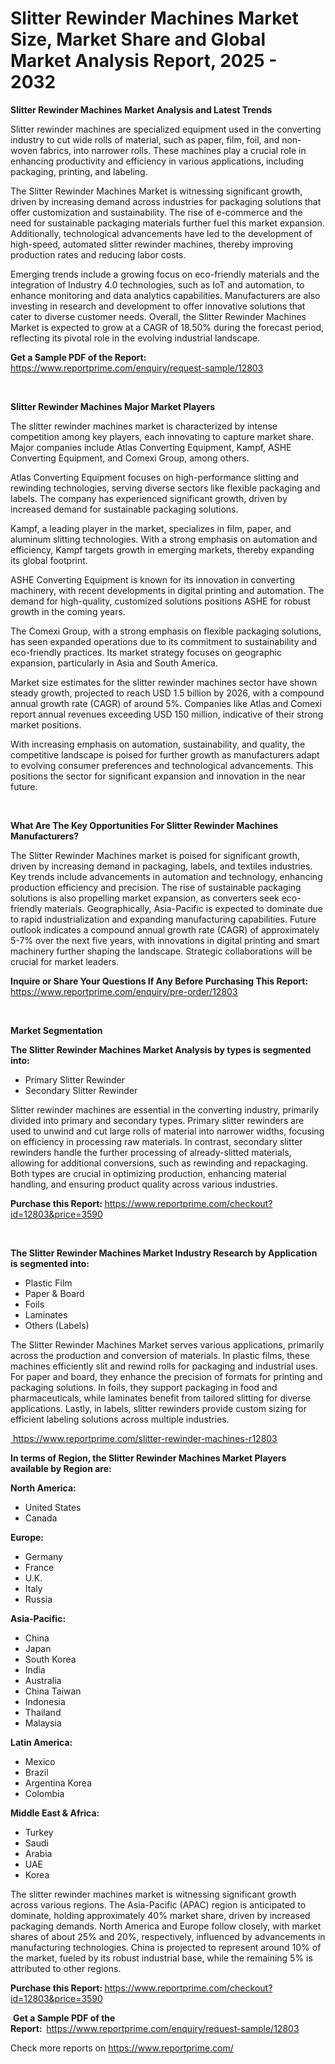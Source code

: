 <p><h1>Slitter Rewinder Machines Market Size, Market Share and Global Market Analysis Report, 2025 - 2032</h1></p><p><strong>Slitter Rewinder Machines Market Analysis and Latest Trends</strong></p>
<p><p>Slitter rewinder machines are specialized equipment used in the converting industry to cut wide rolls of material, such as paper, film, foil, and non-woven fabrics, into narrower rolls. These machines play a crucial role in enhancing productivity and efficiency in various applications, including packaging, printing, and labeling. </p><p>The Slitter Rewinder Machines Market is witnessing significant growth, driven by increasing demand across industries for packaging solutions that offer customization and sustainability. The rise of e-commerce and the need for sustainable packaging materials further fuel this market expansion. Additionally, technological advancements have led to the development of high-speed, automated slitter rewinder machines, thereby improving production rates and reducing labor costs.</p><p>Emerging trends include a growing focus on eco-friendly materials and the integration of Industry 4.0 technologies, such as IoT and automation, to enhance monitoring and data analytics capabilities. Manufacturers are also investing in research and development to offer innovative solutions that cater to diverse customer needs. Overall, the Slitter Rewinder Machines Market is expected to grow at a CAGR of 18.50% during the forecast period, reflecting its pivotal role in the evolving industrial landscape.</p></p>
<p><strong>Get a Sample PDF of the Report:&nbsp;</strong> <a href="https://www.reportprime.com/enquiry/request-sample/12803?utm_campaign=3497&utm_medium=2&utm_source=Github&utm_content=ia&utm_term=19032025&utm_id=slitter-rewinder-machines">https://www.reportprime.com/enquiry/request-sample/12803</a></p>
<p>&nbsp;</p>
<p><strong>Slitter Rewinder Machines Major Market Players</strong></p>
<p><p>The slitter rewinder machines market is characterized by intense competition among key players, each innovating to capture market share. Major companies include Atlas Converting Equipment, Kampf, ASHE Converting Equipment, and Comexi Group, among others.</p><p>Atlas Converting Equipment focuses on high-performance slitting and rewinding technologies, serving diverse sectors like flexible packaging and labels. The company has experienced significant growth, driven by increased demand for sustainable packaging solutions. </p><p>Kampf, a leading player in the market, specializes in film, paper, and aluminum slitting technologies. With a strong emphasis on automation and efficiency, Kampf targets growth in emerging markets, thereby expanding its global footprint.</p><p>ASHE Converting Equipment is known for its innovation in converting machinery, with recent developments in digital printing and automation. The demand for high-quality, customized solutions positions ASHE for robust growth in the coming years.</p><p>The Comexi Group, with a strong emphasis on flexible packaging solutions, has seen expanded operations due to its commitment to sustainability and eco-friendly practices. Its market strategy focuses on geographic expansion, particularly in Asia and South America.</p><p>Market size estimates for the slitter rewinder machines sector have shown steady growth, projected to reach USD 1.5 billion by 2026, with a compound annual growth rate (CAGR) of around 5%. Companies like Atlas and Comexi report annual revenues exceeding USD 150 million, indicative of their strong market positions.</p><p>With increasing emphasis on automation, sustainability, and quality, the competitive landscape is poised for further growth as manufacturers adapt to evolving consumer preferences and technological advancements. This positions the sector for significant expansion and innovation in the near future.</p></p>
<p>&nbsp;</p>
<p><strong>What Are The Key Opportunities For Slitter Rewinder Machines Manufacturers?</strong></p>
<p><p>The Slitter Rewinder Machines market is poised for significant growth, driven by increasing demand in packaging, labels, and textiles industries. Key trends include advancements in automation and technology, enhancing production efficiency and precision. The rise of sustainable packaging solutions is also propelling market expansion, as converters seek eco-friendly materials. Geographically, Asia-Pacific is expected to dominate due to rapid industrialization and expanding manufacturing capabilities. Future outlook indicates a compound annual growth rate (CAGR) of approximately 5-7% over the next five years, with innovations in digital printing and smart machinery further shaping the landscape. Strategic collaborations will be crucial for market leaders.</p></p>
<p><strong>Inquire or Share Your Questions If Any Before Purchasing This Report:</strong> <a href="https://www.reportprime.com/enquiry/pre-order/12803?utm_campaign=3497&utm_medium=2&utm_source=Github&utm_content=ia&utm_term=19032025&utm_id=slitter-rewinder-machines">https://www.reportprime.com/enquiry/pre-order/12803</a></p>
<p>&nbsp;</p>
<p><strong>Market Segmentation</strong></p>
<p><strong>The Slitter Rewinder Machines Market Analysis by types is segmented into:</strong></p>
<p><ul><li>Primary Slitter Rewinder</li><li>Secondary Slitter Rewinder</li></ul></p>
<p><p>Slitter rewinder machines are essential in the converting industry, primarily divided into primary and secondary types. Primary slitter rewinders are used to unwind and cut large rolls of material into narrower widths, focusing on efficiency in processing raw materials. In contrast, secondary slitter rewinders handle the further processing of already-slitted materials, allowing for additional conversions, such as rewinding and repackaging. Both types are crucial in optimizing production, enhancing material handling, and ensuring product quality across various industries.</p></p>
<p><strong>Purchase this Report:&nbsp;</strong><a href="https://www.reportprime.com/checkout?id=12803&price=3590&utm_campaign=3497&utm_medium=2&utm_source=Github&utm_content=ia&utm_term=19032025&utm_id=slitter-rewinder-machines">https://www.reportprime.com/checkout?id=12803&price=3590</a></p>
<p>&nbsp;</p>
<p><strong>The Slitter Rewinder Machines Market Industry Research by Application is segmented into:</strong></p>
<p><ul><li>Plastic Film</li><li>Paper & Board</li><li>Foils</li><li>Laminates</li><li>Others (Labels)</li></ul></p>
<p><p>The Slitter Rewinder Machines Market serves various applications, primarily across the production and conversion of materials. In plastic films, these machines efficiently slit and rewind rolls for packaging and industrial uses. For paper and board, they enhance the precision of formats for printing and packaging solutions. In foils, they support packaging in food and pharmaceuticals, while laminates benefit from tailored slitting for diverse applications. Lastly, in labels, slitter rewinders provide custom sizing for efficient labeling solutions across multiple industries.</p></p>
<p><a href="https://www.reportprime.com/slitter-rewinder-machines-r12803?utm_campaign=3497&utm_medium=2&utm_source=Github&utm_content=ia&utm_term=19032025&utm_id=slitter-rewinder-machines">&nbsp;https://www.reportprime.com/slitter-rewinder-machines-r12803</a></p>
<p><strong>In terms of Region, the Slitter Rewinder Machines Market Players available by Region are:</strong></p>
<p>
    <p> <strong> North America: </strong>
        <ul>
            <li>United States</li>
            <li>Canada</li>
        </ul>
        </p> 
    <p> <strong> Europe: </strong>
        <ul>
            <li>Germany</li>
            <li>France</li>
            <li>U.K.</li>
            <li>Italy</li>
            <li>Russia</li>
        </ul>
        </p> 
    <p> <strong> Asia-Pacific: </strong>
        <ul>
            <li>China</li>
            <li>Japan</li>
            <li>South Korea</li>
            <li>India</li>
            <li>Australia</li>
            <li>China Taiwan</li>
            <li>Indonesia</li>
            <li>Thailand</li>
            <li>Malaysia</li>
        </ul>
        </p> 
    <p> <strong> Latin America: </strong>
        <ul>
            <li>Mexico</li>
            <li>Brazil</li>
            <li>Argentina Korea</li>
            <li>Colombia</li>
        </ul>
        </p> 
    <p> <strong> Middle East & Africa: </strong>
        <ul>
            <li>Turkey</li>
            <li>Saudi</li>
            <li>Arabia</li>
            <li>UAE</li>
            <li>Korea</li>
        </ul>
    </p>
    </p>
<p><p>The slitter rewinder machines market is witnessing significant growth across various regions. The Asia-Pacific (APAC) region is anticipated to dominate, holding approximately 40% market share, driven by increased packaging demands. North America and Europe follow closely, with market shares of about 25% and 20%, respectively, influenced by advancements in manufacturing technologies. China is projected to represent around 10% of the market, fueled by its robust industrial base, while the remaining 5% is attributed to other regions.</p></p>
<p><strong>Purchase this Report: </strong><a href="https://www.reportprime.com/checkout?id=12803&price=3590&utm_campaign=3497&utm_medium=2&utm_source=Github&utm_content=ia&utm_term=19032025&utm_id=slitter-rewinder-machines">https://www.reportprime.com/checkout?id=12803&price=3590</a></p>
<p>&nbsp;<strong>Get a Sample PDF of the Report:&nbsp;&nbsp;</strong><a href="https://www.reportprime.com/enquiry/request-sample/12803?utm_campaign=3497&utm_medium=2&utm_source=Github&utm_content=ia&utm_term=19032025&utm_id=slitter-rewinder-machines">https://www.reportprime.com/enquiry/request-sample/12803</a></p>
<p><strong></strong></p>
<p>Check more reports on <a href="https://www.reportprime.com/?utm_campaign=3497&utm_medium=2&utm_source=Github&utm_content=ia&utm_term=19032025&utm_id=slitter-rewinder-machines">https://www.reportprime.com/</a></p>